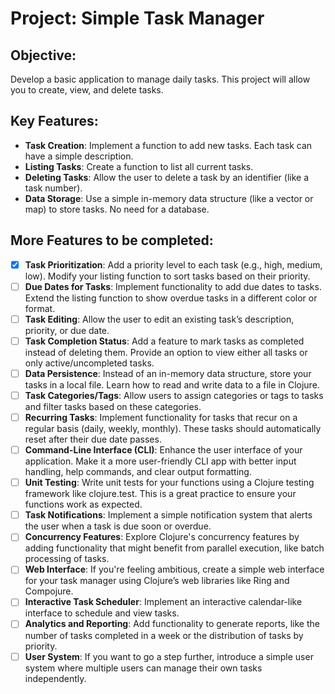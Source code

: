 # Project: Simple Task Manager

## Objective:
Develop a basic application to manage daily tasks. This project will allow you to create, view, and delete tasks.

## Key Features:
- **Task Creation**: Implement a function to add new tasks. Each task can have a simple description.
- **Listing Tasks**: Create a function to list all current tasks.
- **Deleting Tasks**: Allow the user to delete a task by an identifier (like a task number).
- **Data Storage**: Use a simple in-memory data structure (like a vector or map) to store tasks. No need for a database.

## More Features to be completed:
- [x] **Task Prioritization**: Add a priority level to each task (e.g., high, medium, low). Modify your listing function to sort tasks based on their priority.
- [ ] **Due Dates for Tasks**: Implement functionality to add due dates to tasks. Extend the listing function to show overdue tasks in a different color or format.
- [ ] **Task Editing**: Allow the user to edit an existing task’s description, priority, or due date.
- [ ] **Task Completion Status**: Add a feature to mark tasks as completed instead of deleting them. Provide an option to view either all tasks or only active/uncompleted tasks.
- [ ] **Data Persistence**: Instead of an in-memory data structure, store your tasks in a local file. Learn how to read and write data to a file in Clojure.
- [ ] **Task Categories/Tags**: Allow users to assign categories or tags to tasks and filter tasks based on these categories.
- [ ] **Recurring Tasks**: Implement functionality for tasks that recur on a regular basis (daily, weekly, monthly). These tasks should automatically reset after their due date passes.
- [ ] **Command-Line Interface (CLI)**: Enhance the user interface of your application. Make it a more user-friendly CLI app with better input handling, help commands, and clear output formatting.
- [ ] **Unit Testing**: Write unit tests for your functions using a Clojure testing framework like clojure.test. This is a great practice to ensure your functions work as expected.
- [ ] **Task Notifications**: Implement a simple notification system that alerts the user when a task is due soon or overdue.
- [ ] **Concurrency Features**: Explore Clojure's concurrency features by adding functionality that might benefit from parallel execution, like batch processing of tasks.
- [ ] **Web Interface**: If you're feeling ambitious, create a simple web interface for your task manager using Clojure’s web libraries like Ring and Compojure.
- [ ] **Interactive Task Scheduler**: Implement an interactive calendar-like interface to schedule and view tasks.
- [ ] **Analytics and Reporting**: Add functionality to generate reports, like the number of tasks completed in a week or the distribution of tasks by priority.
- [ ] **User System**: If you want to go a step further, introduce a simple user system where multiple users can manage their own tasks independently.